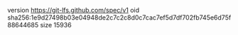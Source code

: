 version https://git-lfs.github.com/spec/v1
oid sha256:1e9d27498b03e04948de2c7c2c8d0c7cac7ef5d7df702fb745e6d75f88644685
size 15936
